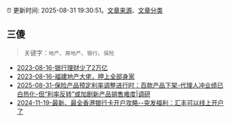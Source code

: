 :alarm_clock: 更新时间: 2025-08-31 19:30:51。[文章来源](/README.md)、[文章分类](/TAGS.md)

## 三傻


> 关键字：`地产`、`房地产`、`银行`、`保险`



- [2023-08-16-银行理财少了2万亿](https://www.aicaijing.com.cn/article/18565) 
- [2023-08-16-福建地产大佬，押上全部身家](https://www.aicaijing.com.cn/article/18567) 
- [2025-08-31-保险产品预定利率调整进行时：百款产品下架-代理人冲业绩已白热化-但“利率反转”或加剧新产品销售难度|调研](https://www.cls.cn/detail/2131439) 
- [2024-11-19-最新、最全香港银行卡开户攻略--突发福利：汇丰可以线上开户了](https://xueqiu.com/8108653112/313443790) 
